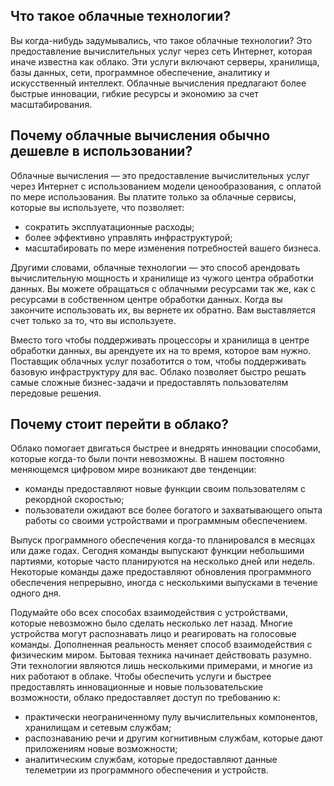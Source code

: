## Что такое облачные технологии?

Вы когда-нибудь задумывались, что такое облачные технологии?
Это предоставление вычислительных услуг через сеть Интернет, которая иначе известна как облако.
Эти услуги включают серверы, хранилища, базы данных, сети, программное обеспечение, аналитику и искусственный интеллект.
Облачные вычисления предлагают более быстрые инновации, гибкие ресурсы и экономию за счет масштабирования.

## Почему облачные вычисления обычно дешевле в использовании?

Облачные вычисления — это предоставление вычислительных услуг через Интернет с использованием модели ценообразования, с оплатой по мере использования.
Вы платите только за облачные сервисы, которые вы используете, что позволяет:

- сократить эксплуатационные расходы;
- более эффективно управлять инфраструктурой;
- масштабировать по мере изменения потребностей вашего бизнеса.

Другими словами, облачные технологии — это способ арендовать вычислительную мощность и хранилище из чужого центра обработки данных.
Вы можете обращаться с облачными ресурсами так же, как с ресурсами в собственном центре обработки данных.
Когда вы закончите использовать их, вы вернете их обратно. Вам выставляется счет только за то, что вы используете.

Вместо того чтобы поддерживать процессоры и хранилища в центре обработки данных, вы арендуете их на то время, которое вам нужно.
Поставщик облачных услуг позаботится о том, чтобы поддерживать базовую инфраструктуру для вас.
Облако позволяет быстро решать самые сложные бизнес-задачи и предоставлять пользователям передовые решения.

## Почему стоит перейти в облако?

Облако помогает двигаться быстрее и внедрять инновации способами, которые когда-то были почти невозможны.
В нашем постоянно меняющемся цифровом мире возникают две тенденции:

- команды предоставляют новые функции своим пользователям с рекордной скоростью;
- пользователи ожидают все более богатого и захватывающего опыта работы со своими устройствами и программным обеспечением.

Выпуск программного обеспечения когда-то планировался в месяцах или даже годах.
Сегодня команды выпускают функции небольшими партиями, которые часто планируются на несколько дней или недель.
Некоторые команды даже предоставляют обновления программного обеспечения непрерывно, иногда с несколькими выпусками в течение одного дня.

Подумайте обо всех способах взаимодействия с устройствами, которые невозможно было сделать несколько лет назад.
Многие устройства могут распознавать лицо и реагировать на голосовые команды.
Дополненная реальность меняет способ взаимодействия с физическим миром.
Бытовая техника начинает действовать разумно. Эти технологии являются лишь несколькими примерами, и многие из них работают в облаке.
Чтобы обеспечить услуги и быстрее предоставлять инновационные и новые пользовательские возможности, облако предоставляет доступ по требованию к:

- практически неограниченному пулу вычислительных компонентов, хранилищам и сетевым службам;
- распознаванию речи и другим когнитивным службам, которые дают приложениям новые возможности;
- аналитическим службам, которые предоставляют данные телеметрии из программного обеспечения и устройств.
